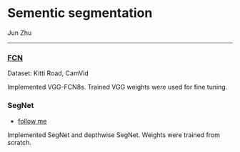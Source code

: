 # Sementic segmentation

Jun Zhu

---

### [FCN](./fcn)

Dataset: Kitti Road, CamVid

Implemented VGG-FCN8s. Trained VGG weights were used for fine tuning.

### SegNet

- [follow me](./follow_me)

Implemented SegNet and depthwise SegNet. Weights were trained from scratch.